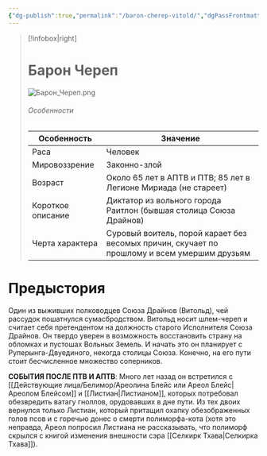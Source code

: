 ```yaml
---
{"dg-publish":true,"permalink":"/baron-cherep-vitold/","dgPassFrontmatter":true}
---
```


> [!infobox|right]
> # Барон Череп
> ![Барон_Череп.png](/img/user/%D0%91%D0%B0%D1%80%D0%BE%D0%BD_%D0%A7%D0%B5%D1%80%D0%B5%D0%BF.png)
> ###### Особенности
> | Особенность | Значение |
> | ---- | ---- |
> | Раса | Человек|
> | Мировоззрение | Законно-злой |
> | Возраст |Около 65 лет в АПТВ и ПТВ; 85 лет в Легионе Мириада (не стареет)|
> | Короткое описание |Диктатор из вольного города Раитлон (бывшая столица Союза Драйнов) |
> | Черта характера | Суровый воитель, порой карает без весомых причин, скучает по прошлому и всем умершим друзьям|

# Предыстория

Один из выживших полководцев Союза Драйнов (Витольд), чей рассудок пошатнулся сумасбродством. Витольд носит шлем-череп и считает себя претендентом на должность старого Исполнителя Союза Драйнов. Он твердо уверен в возможность восстановить страну на обломках и пустошах Вольных Земель. И начать это он планирует с Руперынга-Двуединого, некогда столицы Союза. Конечно, на его пути стоит бесчисленное множество соперников. 

**СОБЫТИЯ ПОСЛЕ ПТВ И АПТВ**:
Много лет назад он встретился с [[Действующие лица/Белимор/Ареолина Блейс или Ареол Блейс\|Ареолом Блейсом]] и [[Листиан\|Листианом]], которых потребовал обезвредить ватагу гноллов, орудовавших в дне пути. Из тех двоих вернулся только Листиан, который притащил охапку обезображенных голов псов и с горечью донес о смерти полиморфа-кота (хотя это неправда, Ареол попросил Листиана не рассказывать, что полиморф скрылся с книгой изменения внешности сэра [[Селкирк Тхава\|Селкирка Тхава]]).